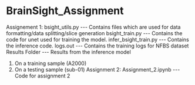 # BrainSight_Assignment

Assignement 1:
bsight_utils.py --- Contains files which are used for data formatting/data splitting/slice generation
bsight_train.py --- Contains the code for unet used for training the model.
infer_bsight_train.py --- Contains the inference code. 
logs.out --- Contains the training logs for NFBS dataset
Results Folder --- Results from the inference model
  1. On a training sample (A2000)
  2. On a testing sample (sub-01)
Assignment 2:
Assignment_2.ipynb --- Code for assignment 2
